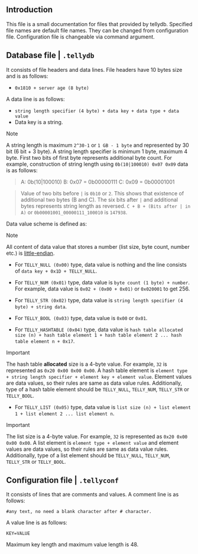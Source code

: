 ## Introduction
This file is a small documentation for files that provided by tellydb. Specified file names are default file names.
They can be changed from configuration file. Configuration file is changeable via command argument.

## Database file | `.tellydb`
It consists of file headers and data lines. File headers have 10 bytes size and is as follows:
* `0x1810 + server age (8 byte)`

A data line is as follows:
* `string length specifier (4 byte) + data key + data type + data value`
* Data key is a string.

> [!NOTE]
> A string length is maximum `2^30-1` or `1 GB - 1 byte` and represented by 30 bit (6 bit + 3 byte).
> A string length specifier is minimum 1 byte, maximum 4 byte. First two bits of first byte represents additional byte count.
> For example, construction of string length using `0b(10|100010) 0x07 0x09` data is as follows:

> A: 0b(10|100010)
> B: 0x07 = 0b00000111
> C: 0x09 = 0b00001001

> Value of two bits before `|` is `0b10` or `2`. This shows that existence of additional two bytes (B and C).
> The six bits after `|` and additional bytes represents string length as reversed.
> `C + B + (Bits after | in A)` or `0b00001001_00000111_100010` is `147938`.

Data value scheme is defined as:
> [!NOTE]
> All content of data value that stores a number (list size, byte count, number etc.) is [little-endian](https://en.wikipedia.org/wiki/Endianness).

* For `TELLY_NULL (0x00)` type, data value is nothing and the line consists of `data key + 0x1D + TELLY_NULL`.
* For `TELLY_NUM (0x01)` type, data value is `byte count (1 byte) + number`. For example, data value is `0x02 + (0x00 + 0x01)` or `0x020001` to get 256.
* For `TELLY_STR (0x02)` type, data value is `string length specifier (4 byte) + string data`.
* For `TELLY_BOOL (0x03)` type, data value is `0x00` or `0x01`.

* For `TELLY_HASHTABLE (0x04)` type, data value is `hash table allocated size (n) + hash table element 1 + hash table element 2 ... hash table element n + 0x17`.

> [!IMPORTANT]
> The hash table **allocated** size is a 4-byte value. For example, `32` is represented as `0x20 0x00 0x00 0x00`.
> A hash table element is `element type + string length specifier + element key + element value`.
> Element values ​​are data values, so their rules are same as data value rules.
> Additionally, type of a hash table element should be `TELLY_NULL`, `TELLY_NUM`, `TELLY_STR` or `TELLY_BOOL`.


* For `TELLY_LIST (0x05)` type, data value is `list size (n) + list element 1 + list element 2 ... list element n`.

> [!IMPORTANT]
> The list size is a 4-byte value. For example, `32` is represented as `0x20 0x00 0x00 0x00`.
> A list element is `element type + element value` and element values ​​are data values, so their rules are same as data value rules.
> Additionally, type of a list element should be `TELLY_NULL`, `TELLY_NUM`, `TELLY_STR` or `TELLY_BOOL`.

## Configuration file | `.tellyconf`
It consists of lines that are comments and values. A comment line is as follows:
```
#any text, no need a blank character after # character.
```

A value line is as follows:
```
KEY=VALUE
```

Maximum key length and maximum value length is 48.
